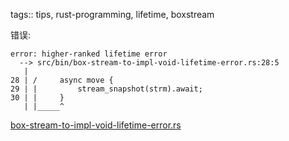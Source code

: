 tags:: tips, rust-programming, lifetime, boxstream

错误:
```text
error: higher-ranked lifetime error
  --> src/bin/box-stream-to-impl-void-lifetime-error.rs:28:5
   |
28 | /     async move {
29 | |         stream_snapshot(strm).await;
30 | |     }
   | |_____^

```

[box-stream-to-impl-void-lifetime-error.rs](../../rust-playground/src/bin/box-stream-to-impl-void-lifetime-error.rs)
